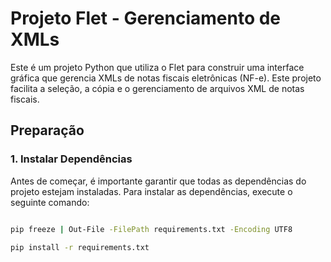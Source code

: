 # Projeto Flet - Gerenciamento de XMLs

Este é um projeto Python que utiliza o Flet para construir uma interface gráfica que gerencia XMLs de notas fiscais eletrônicas (NF-e). Este projeto facilita a seleção, a cópia e o gerenciamento de arquivos XML de notas fiscais.

## Preparação

### 1. Instalar Dependências

Antes de começar, é importante garantir que todas as dependências do projeto estejam instaladas. Para instalar as dependências, execute o seguinte comando:

```bash

pip freeze | Out-File -FilePath requirements.txt -Encoding UTF8

pip install -r requirements.txt
